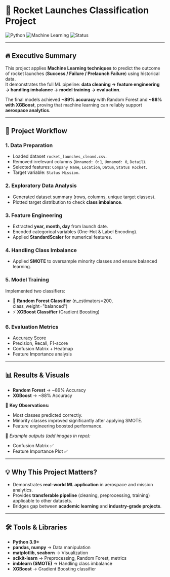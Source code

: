 # 🚀 Rocket Launches Classification Project

![Python](https://img.shields.io/badge/Python-3.9+-blue?logo=python)
![Machine Learning](https://img.shields.io/badge/Machine%20Learning-Classification-orange)
![Status](https://img.shields.io/badge/Project-Success-brightgreen)

---

## 🔥 Executive Summary

This project applies **Machine Learning techniques** to predict the outcome of rocket launches (**Success / Failure / Prelaunch Failure**) using historical data.  
It demonstrates the full ML pipeline: **data cleaning → feature engineering → handling imbalance → model training → evaluation**.  

The final models achieved **~89% accuracy** with Random Forest and **~88% with XGBoost**, proving that machine learning can reliably support **aerospace analytics**.

---

## 📌 Project Workflow

### 1. Data Preparation
- Loaded dataset `rocket_launches_cleand.csv`.  
- Removed irrelevant columns (`Unnamed: 0:1`, `Unnamed: 0`, `Detail`).  
- Selected features: `Company Name`, `Location`, `Datum`, `Status Rocket`.  
- Target variable: `Status Mission`.

### 2. Exploratory Data Analysis
- Generated dataset summary (rows, columns, unique target classes).  
- Plotted target distribution to check **class imbalance**.  

### 3. Feature Engineering
- Extracted **year, month, day** from launch date.  
- Encoded categorical variables (One-Hot & Label Encoding).  
- Applied **StandardScaler** for numerical features.  

### 4. Handling Class Imbalance
- Applied **SMOTE** to oversample minority classes and ensure balanced learning.  

### 5. Model Training
Implemented two classifiers:
- 🌲 **Random Forest Classifier** (n_estimators=200, class_weight="balanced")  
- ⚡ **XGBoost Classifier** (Gradient Boosting)  

### 6. Evaluation Metrics
- Accuracy Score  
- Precision, Recall, F1-score  
- Confusion Matrix + Heatmap  
- Feature Importance analysis  

---

## 📊 Results & Visuals

- **Random Forest** → ~89% Accuracy  
- **XGBoost** → ~88% Accuracy  

🔎 **Key Observations:**  
- Most classes predicted correctly.  
- Minority classes improved significantly after applying SMOTE.  
- Feature engineering boosted performance.  

📌 *Example outputs (add images in repo):*  
- Confusion Matrix ✅  
- Feature Importance Plot ✅  

---

## 💡 Why This Project Matters?

- Demonstrates **real-world ML application** in aerospace and mission analytics.  
- Provides **transferable pipeline** (cleaning, preprocessing, training) applicable to other datasets.  
- Bridges gap between **academic learning** and **industry-grade projects**.  

---

## 🛠️ Tools & Libraries

- **Python 3.9+**  
- **pandas, numpy** → Data manipulation  
- **matplotlib, seaborn** → Visualization  
- **scikit-learn** → Preprocessing, Random Forest, metrics  
- **imblearn (SMOTE)** → Handling class imbalance  
- **XGBoost** → Gradient Boosting classifier  
